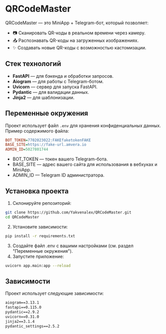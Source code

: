 # QRCodeMaster

QRCodeMaster — это MiniApp + Telegram-бот, который позволяет:
- 📷 Сканировать QR-коды в реальном времени через камеру.
- 📤 Распознавать QR-коды на загруженных изображениях.
- ✨ Создавать новые QR-коды с возможностью кастомизации.

## Стек технологий

- **FastAPI** — для бэкенда и обработки запросов.
- **Aiogram** — для работы с Telegram-ботом.
- **Uvicorn** — сервер для запуска FastAPI.
- **Pydantic** — для валидации данных.
- **Jinja2** — для шаблонизации.

## Переменные окружения

Проект использует файл `.env` для хранения конфиденциальных данных. Пример содержимого файла:

```ini
BOT_TOKEN=7702023022:FAKEfaketokenFAKE
BASE_SITE=https://fake-url.amvera.io
ADMIN_ID=5027801744
```

- BOT_TOKEN — токен вашего Telegram-бота.
- BASE_SITE — адрес вашего сайта для использования в вебхуках и MiniApp.
- ADMIN_ID — Telegram ID администратора.

## Установка проекта

1. Склонируйте репозиторий:

```bash
git clone https://github.com/Yakvenalex/QRCodeMaster.git
cd QRCodeMaster
```

2. Установите зависимости:

```bash
pip install -r requirements.txt
```

3. Создайте файл .env с вашими настройками (см. раздел "Переменные окружения").
4. Запустите приложение:

```bash
uvicorn app.main:app --reload
```

## Зависимости

Проект использует следующие зависимости:

```txt
aiogram==3.13.1
fastapi==0.115.0
pydantic==2.9.2
uvicorn==0.31.0
jinja2==3.1.4
pydantic_settings==2.5.2
```

